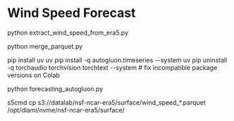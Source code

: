 # Wind Speed Forecast

python extract_wind_speed_from_era5.py

python merge_parquet.py

pip install uv
uv pip install -q autogluon.timeseries --system
uv pip uninstall -q torchaudio torchvision torchtext --system # fix incompatible package versions on Colab

python forecasting_autogluon.py

s5cmd cp s3://datalab/nsf-ncar-era5/surface/wind_speed_*.parquet /opt/dlami/nvme/nsf-ncar-era5/surface/


